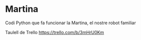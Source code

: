 # Martina
Codi Python que fa funcionar la Martina, el nostre robot familiar

Taulell de Trello https://trello.com/b/3mHrU0Km

